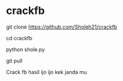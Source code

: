 # crackfb



git clone https://github.com/Sholeh21/crackfb



cd crackfb



python shole.py

git pull

Crack fb hasil ijo ijo kek janda mu
